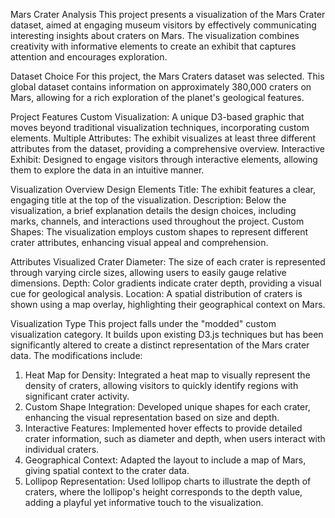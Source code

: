 Mars Crater Analysis
This project presents a visualization of the Mars Crater dataset, aimed at engaging museum visitors by effectively communicating interesting insights about craters on Mars. The visualization combines creativity with informative elements to create an exhibit that captures attention and encourages exploration.

Dataset Choice
For this project, the Mars Craters dataset was selected. This global dataset contains information on approximately 380,000 craters on Mars, allowing for a rich exploration of the planet's geological features.

Project Features
Custom Visualization: A unique D3-based graphic that moves beyond traditional visualization techniques, incorporating custom elements.
Multiple Attributes: The exhibit visualizes at least three different attributes from the dataset, providing a comprehensive overview.
Interactive Exhibit: Designed to engage visitors through interactive elements, allowing them to explore the data in an intuitive manner.

Visualization Overview
Design Elements
Title: The exhibit features a clear, engaging title at the top of the visualization.
Description: Below the visualization, a brief explanation details the design choices, including marks, channels, and interactions used throughout the project.
Custom Shapes: The visualization employs custom shapes to represent different crater attributes, enhancing visual appeal and comprehension.

Attributes Visualized
Crater Diameter: The size of each crater is represented through varying circle sizes, allowing users to easily gauge relative dimensions.
Depth: Color gradients indicate crater depth, providing a visual cue for geological analysis.
Location: A spatial distribution of craters is shown using a map overlay, highlighting their geographical context on Mars.

Visualization Type
This project falls under the "modded" custom visualization category. It builds upon existing D3.js techniques but has been significantly altered to create a distinct representation of the Mars crater data. The modifications include:

1. Heat Map for Density: Integrated a heat map to visually represent the density of craters, allowing visitors to quickly identify regions with significant crater activity.
2. Custom Shape Integration: Developed unique shapes for each crater, enhancing the visual representation based on size and depth.
3. Interactive Features: Implemented hover effects to provide detailed crater information, such as diameter and depth, when users interact with individual craters.
4. Geographical Context: Adapted the layout to include a map of Mars, giving spatial context to the crater data.
5. Lollipop Representation: Used lollipop charts to illustrate the depth of craters, where the lollipop's height corresponds to the depth value, adding a playful yet informative touch to the visualization.
